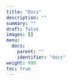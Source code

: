 ```yaml
---
title: "Docs"
description: ""
summary: ""
draft: false
images: []
menu:
  docs:
    parent: ""
    identifier: "docs"
weight: 999
toc: true
---
```


